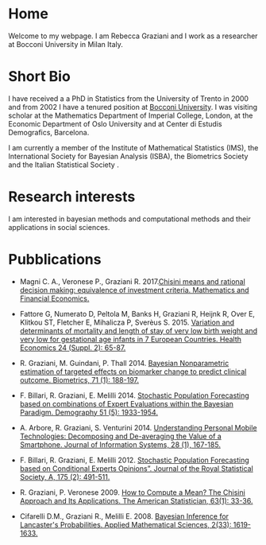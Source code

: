 # Home 

Welcome to my webpage. I am Rebecca Graziani and I work as a researcher at Bocconi University in Milan Italy. 

# Short Bio 
I have received a a PhD in Statistics from the University of Trento in 2000 and from 2002 I have a tenured position at [Bocconi University](http://didattica.unibocconi.eu/docenti/cv.php?rif=49290&cognome=GRAZIANI&nome=REBECCA).
I was visiting scholar at the Mathematics Department of Imperial College, London, at the Economic Department of Oslo University and at Center di Estudis Demografics, Barcelona.

I am currently a member of the Institute of Mathematical Statistics (IMS), the International Society for Bayesian Analysis (ISBA), the Biometrics Society and the Italian Statistical Society . 

# Research interests
I am interested in bayesian methods and computational methods and their applications in social sciences. 

# Pubblications
 - Magni C. A., Veronese P., Graziani R. 2017.[Chisini means and rational decision making: equivalence of investment criteria. Mathematics and Financial Economics.](https://www.springerprofessional.de/en/chisini-means-and-rational-decision-making-equivalence-of-invest/15110002)

- Fattore G, Numerato D, Peltola M, Banks H, Graziani R, Heijnk R, Over E, Klitkou ST, Fletcher E, Mihalicza P, Sverèus S. 2015. [Variation and determinants of mortality and length of stay of very low birth weight and very low for gestational age infants in 7 European Countries. Health Economics 24 (Suppl. 2): 65-87.](http://onlinelibrary.wiley.com/doi/10.1002/hec.3261/abstract)

- R. Graziani, M. Guindani, P. Thall 2014. [Bayesian Nonparametric estimation of targeted effects on biomarker change to predict clinical outcome. Biometrics, 71 (1): 188-197.](http://onlinelibrary.wiley.com/doi/10.1111/biom.12250/abstract)

- F. Billari, R. Graziani, E. Melilli 2014. [Stochastic Population Forecasting based on combinations of Expert Evaluations within the Bayesian Paradigm. Demography 51 (5): 1933-1954.](https://link.springer.com/article/10.1007/s13524-014-0318-5)

- A. Arbore, R. Graziani, S. Venturini 2014. [Understanding Personal Mobile Technologies: Decomposing and De-averaging the Value of a Smartphone. Journal of Information Systems, 28 (1), 167-185.](http://aaapubs.org/doi/abs/10.2308/isys-50668?code=aaan-site)

- F. Billari, R. Graziani, E. Melilli 2012.  [Stochastic Population Forecasting based on Conditional Experts Opinions”. Journal of the Royal Statistical Society, A, 175 (2): 491-511.](http://onlinelibrary.wiley.com/doi/10.1111/j.1467-985X.2011.01015.x/abstract)

- R. Graziani, P. Veronese 2009. [How to Compute a Mean? The Chisini Approach and Its Applications. The American Statistician, 63(1): 33-36.](https://amstat.tandfonline.com/doi/abs/10.1198/tast.2009.0006#.Wpe99edG2Lg)

- Cifarelli D.M., Graziani R., Melilli E. 2008. [Bayesian Inference for Lancaster's Probabilities. Applied Mathematical Sciences, 2(33): 1619-1633.](http://www.m-hikari.com/ams/ams-password-2008/ams-password33-36-2008/melilliAMS33-36-2008.pdf)


